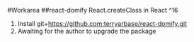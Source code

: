 #Workarea
##react-domify React.createClass in React ^16
1. Install git+https://github.com:terryarbase/react-domify.git
2. Awaiting for the author to upgrade the package

